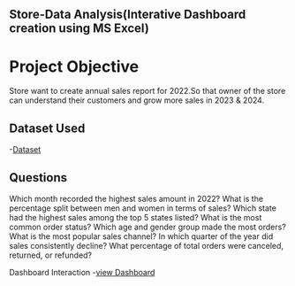 ## Store-Data Analysis(Interative Dashboard creation using MS Excel)
# Project Objective
Store want to create annual sales report for 2022.So that owner of the store can understand their customers and grow more sales in 2023 & 2024.

## Dataset Used
-<a href="https://github.com/pranalimahale1509/Data-Analysis-Dashboard/blob/main/store%20dataset.xlsx">Dataset</a>

## Questions
Which month recorded the highest sales amount in 2022?
What is the percentage split between men and women in terms of sales?
Which state had the highest sales among the top 5 states listed?
What is the most common order status?
Which age and gender group made the most orders?
What is the most popular sales channel?
In which quarter of the year did sales consistently decline?
What percentage of total orders were canceled, returned, or refunded?

Dashboard Interaction -<a href="https://github.com/pranalimahale1509/Data-Analysis-Dashboard/blob/main/Dashboard%20image.png">view Dashboard</a>



 
